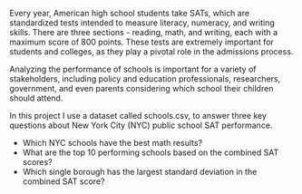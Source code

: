 Every year, American high school students take SATs, which are standardized tests intended to measure literacy, numeracy, and writing skills. There are three sections - reading, math, and writing, each with a maximum score of 800 points. These tests are extremely important for students and colleges, as they play a pivotal role in the admissions process.

Analyzing the performance of schools is important for a variety of stakeholders, including policy and education professionals, researchers, government, and even parents considering which school their children should attend.

In this project I use a dataset called schools.csv, to answer three key questions about New York City (NYC) public school SAT performance.

- Which NYC schools have the best math results?
- What are the top 10 performing schools based on the combined SAT scores?
- Which single borough has the largest standard deviation in the combined SAT score?
